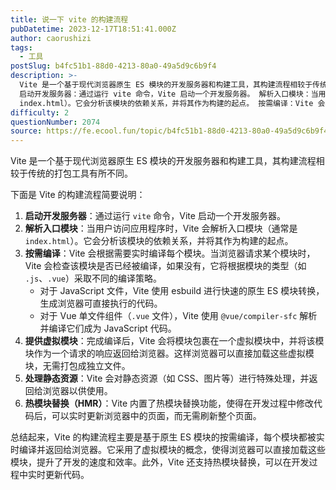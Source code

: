 ```yaml
---
title: 说一下 vite 的构建流程
pubDatetime: 2023-12-17T18:51:41.000Z
author: caorushizi
tags:
  - 工具
postSlug: b4fc51b1-88d0-4213-80a0-49a5d9c6b9f4
description: >-
  Vite 是一个基于现代浏览器原生 ES 模块的开发服务器和构建工具，其构建流程相较于传统的打包工具有所不同。 下面是 Vite 的构建流程简要说明：
  启动开发服务器：通过运行 vite 命令，Vite 启动一个开发服务器。 解析入口模块：当用户访问应用程序时，Vite 会解析入口模块（通常是
  index.html）。它会分析该模块的依赖关系，并将其作为构建的起点。 按需编译：Vite 会根据需要
difficulty: 2
questionNumber: 2074
source: https://fe.ecool.fun/topic/b4fc51b1-88d0-4213-80a0-49a5d9c6b9f4
---
```


Vite 是一个基于现代浏览器原生 ES 模块的开发服务器和构建工具，其构建流程相较于传统的打包工具有所不同。

下面是 Vite 的构建流程简要说明：

1. **启动开发服务器**：通过运行 `vite` 命令，Vite 启动一个开发服务器。
2. **解析入口模块**：当用户访问应用程序时，Vite 会解析入口模块（通常是 `index.html`）。它会分析该模块的依赖关系，并将其作为构建的起点。
3. **按需编译**：Vite 会根据需要实时编译每个模块。当浏览器请求某个模块时，Vite 会检查该模块是否已经被编译，如果没有，它将根据模块的类型（如 `.js`、`.vue`）采取不同的编译策略。
    - 对于 JavaScript 文件，Vite 使用 esbuild 进行快速的原生 ES 模块转换，生成浏览器可直接执行的代码。
    - 对于 Vue 单文件组件（`.vue` 文件），Vite 使用 `@vue/compiler-sfc` 解析并编译它们成为 JavaScript 代码。
4. **提供虚拟模块**：完成编译后，Vite 会将模块包裹在一个虚拟模块中，并将该模块作为一个请求的响应返回给浏览器。这样浏览器可以直接加载这些虚拟模块，无需打包成独立文件。
5. **处理静态资源**：Vite 会对静态资源（如 CSS、图片等）进行特殊处理，并返回给浏览器以供使用。
6. **热模块替换（HMR）**：Vite 内置了热模块替换功能，使得在开发过程中修改代码后，可以实时更新浏览器中的页面，而无需刷新整个页面。

总结起来，Vite 的构建流程主要是基于原生 ES 模块的按需编译，每个模块都被实时编译并返回给浏览器。它采用了虚拟模块的概念，使得浏览器可以直接加载这些模块，提升了开发的速度和效率。此外，Vite 还支持热模块替换，可以在开发过程中实时更新代码。
